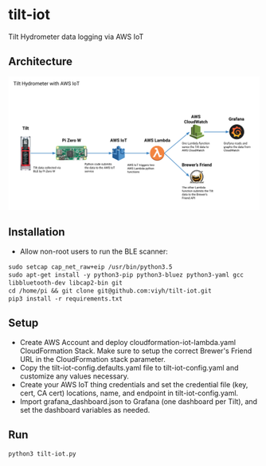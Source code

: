 # tilt-iot
Tilt Hydrometer data logging via AWS IoT

## Architecture
![Overview](https://github.com/viyh/tilt-iot/raw/master/tilt-iot.png "Architecture Overview")

## Installation
* Allow non-root users to run the BLE scanner:
```
sudo setcap cap_net_raw+eip /usr/bin/python3.5
sudo apt-get install -y python3-pip python3-bluez python3-yaml gcc libbluetooth-dev libcap2-bin git
cd /home/pi && git clone git@github.com:viyh/tilt-iot.git
pip3 install -r requirements.txt
```

## Setup
* Create AWS Account and deploy cloudformation-iot-lambda.yaml CloudFormation Stack. Make sure to setup the correct Brewer's Friend URL in the CloudFormation stack parameter.
* Copy the tilt-iot-config.defaults.yaml file to tilt-iot-config.yaml and customize any values necessary.
* Create your AWS IoT thing credentials and set the credential file (key, cert, CA cert) locations, name, and endpoint in tilt-iot-config.yaml.
* Import grafana_dashboard.json to Grafana (one dashboard per Tilt), and set the dashboard variables as needed.

## Run
```
python3 tilt-iot.py
```
